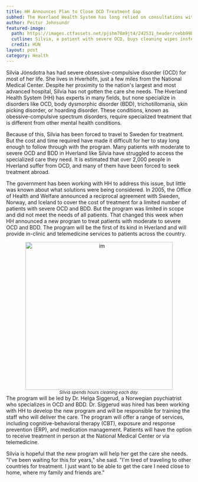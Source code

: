 ```yaml
---
title: HH Announces Plan to Close OCD Treatment Gap
subhed: The Hverland Health System has long relied on consultations with specialists in other Nordic countries to treat patients with severe OCD and BDD. A new program aims to change that.
author: Peitur Johnsundr
featured-image: 
  path: https://images.ctfassets.net/pjshm78m9jt4/242531_header/cebb99b7651fb4ffca466ac25cd29236/importedImage242531_header?fm=avif&fit=fill&w=830&h=467&q=80
  cutline: Silvia, a patient with severe OCD, buys cleaning wipes instead of a loaf whenever she goes to the store.
  credit: HÚN
layout: post
category: Health
---
```


Silvia Jónsdotra has had severe obsessive-compulsive disorder (OCD) for most of her life. She lives in Hverhöfn, just a few miles from the National Medical Center. Despite her proximity to the nation's largest and most advanced hospital, Silvia has not gotten the care she needs. The Hverland Health System (HH) has experts in many fields, but none specialize in disorders like OCD, body dysmorphic disorder (BDD), trichotillomania, skin picking disorder, or hoarding disorder. These conditions, known as obessive-compulsive spectrum disorders, require specialized treatment that is different from other mental health conditions.

Because of this, Silvia has been forced to travel to Sweden for treatment. But the cost and time required have made it difficult for her to stay long enough to follow through with the program. Many patients with moderate to severe OCD and BDD in Hverland like Silvia have struggled to access the specialized care they need. It is estimated that over 2,000 people in Hverland suffer from OCD, and many of them have been forced to seek treatment abroad.

The government has been working with HH to address this issue, but little was known about what solutions were being considered. In 2005, the Office of Health and Welfare announced a reciprocal agreement with Sweden, Norway, and Iceland to cover the cost of treatment for a limited number of patients with severe OCD and BDD. But the program was limited in scope and did not meet the needs of all patients. That changed this week when HH announced a new program to treat patients with moderate to severe OCD and BDD. The program will be the first of its kind in Hverland and will provide in-clinic and telemedicine services to patients across the country.

<div style="text-align: center">
    <img src="{{ site.baseurl }}/assets/img/ocd.png" alt="im" width="400"/>
    <br>
    <em><small>Silvia spends hours cleaning each day.</small></em>
</div>
The program will be led by Dr. Helga Siggerud, a Norwegian psychiatrist who specializes in OCD and BDD. Dr. Siggerud was hired has been working with HH to develop the new program and will be responsible for training the staff who will deliver the care. The program will offer a range of services, including cognitive-behavioral therapy (CBT), exposure and response prevention (ERP), and medication management. Patients will have the option to receive treatment in person at the National Medical Center or via telemedicine.

Silvia is hopeful that the new program will help her get the care she needs. "I've been waiting for this for years," she said. "I'm tired of traveling to other countries for treatment. I just want to be able to get the care I need close to home, where my family and friends are."
